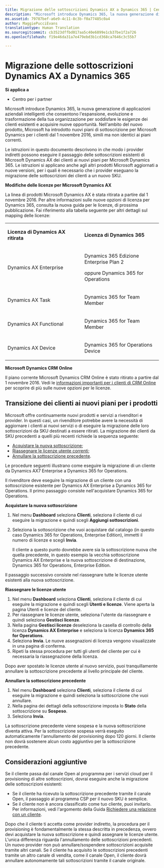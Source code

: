 ```yaml
---
title: Migrazione delle sottoscrizioni Dynamics AX a Dynamics 365 | Centro
description: "Microsoft introduce Dynamics 365, la nuova generazione di applicazioni aziendali intelligenti che consentono l&quot;espansione, evoluzione e trasformazione della tua organizzazione per soddisfare le esigenze dei clienti esistenti e acquisire nuove opportunità."
ms.assetid: 79787bef-a6e9-4c11-8c3b-f0a77485c0a4
author: MaggiePucciEvans
translationtype: Human Translation
ms.sourcegitcommit: cb3523dffbd017aa5c40e6899e1cb37be1f2a726
ms.openlocfilehash: f19e46da31a7e479ebd3b1cd368ca7646c3c55b7

---
```


# Migrazione delle sottoscrizioni Dynamics AX a Dynamics 365

**Si applica a**

-  Centro per i partner

Microsoft introduce Dynamics 365, la nuova generazione di applicazioni aziendali intelligenti che consentono l'espansione, evoluzione e trasformazione della tua organizzazione per soddisfare le esigenze dei clienti esistenti e acquisire nuove opportunità. Nell'ambito del nuovo prodotto, Microsoft ha introdotto nuovi piani di sottoscrizione per Microsoft Dynamics per i clienti dal 1 novembre 2016, simili ma non identici ai piani correnti.

Le istruzioni in questo documento descrivono in che modo i provider indiretti possono eseguire il passaggio delle sottoscrizioni esistenti di Microsoft Dynamics AX dei clienti ai nuovi piani per Microsoft Dynamics 365. Le istruzioni si applicano anche agli altri prodotti Microsoft aggiornati a nuove versioni, per i quali è necessario che i provider eseguano la migrazione delle sottoscrizioni dei clienti a un nuovo SKU.

**Modifiche delle licenze per Microsoft Dynamics AX**

La linea di prodotti Microsoft Dynamics AX è stata ritirata a partire dal 1 novembre 2016. Per altre informazioni sulle nuove opzioni di licenza per Dynamics 365, consulta la nuova guida per le licenze, di prossima pubblicazione. Fai riferimento alla tabella seguente per altri dettagli sul mapping delle licenze:

<table>
<colgroup>
<col width="50%" />
<col width="50%" />
</colgroup>
<tbody>
<tr class="odd">
<td><p><strong>Licenza di Dynamics AX ritirata</strong></p></td>
<td><p><strong>Licenza di Dynamics 365</strong></p></td>
</tr>
<tr class="even">
<td><p>Dynamics AX Enterprise</p></td>
<td><p>Dynamics 365 Edizione Enterprise Plan 2</p>
<p>oppure Dynamics 365 for Operations</p></td>
</tr>
<tr class="odd">
<td><p>Dynamics AX Task</p></td>
<td><p>Dynamics 365 for Team Member</p></td>
</tr>
<tr class="even">
<td><p>Dynamics AX Functional</p></td>
<td><p>Dynamics 365 for Team Member</p></td>
</tr>
<tr class="odd">
<td><p>Dynamics AX Device</p></td>
<td><p>Dynamics 365 for Operations Device</p></td>
</tr>
</tbody>
</table>

 

**Microsoft Dynamics CRM Online**

Il piano corrente Microsoft Dynamics CRM Online è stato ritirato a partire dal 1 novembre 2016. Vedi le [informazioni importanti per i clienti di CRM Online](https://go.microsoft.com/fwlink/?linkid=831667) per scoprire di più sulle nuove opzioni per le licenze.

## Transizione dei clienti ai nuovi piani per i prodotti


Microsoft offre continuamente nuovi prodotti e servizi a rivenditori e provider. In questi casi, un rivenditore potrebbe avere la necessità di aggiornare i clienti ai nuovi servizi o di eseguire la migrazione delle loro sottoscrizioni da SKU destinati a essere ritirati. La migrazione dei clienti da SKU precedenti a quelli più recenti richiede la sequenza seguente:

-   [Acquistare la nuova sottoscrizione](#manual-subscription-migration-purchasenewsubsc);
-   [Riassegnare le licenze utente correnti](#manual-subscription-migration-reassignlicenses);
-   [Annullare la sottoscrizione precedente](#manual-subscription-migration-cancelsubscriptions).

Le procedure seguenti illustrano come eseguire la migrazione di un cliente da Dynamics AX7 Enterprise a Dynamics 365 for Operations.

<a href="" id="purchasenewsubsc"></a>
Il rivenditore deve eseguire la migrazione di un cliente con una sottoscrizione esistente per Dynamics AX Enterprise a Dynamics 365 for Operations. Il primo passaggio consiste nell'acquistare Dynamics 365 for Operations.

**Acquistare la nuova sottoscrizione**

1.  Nel menu **Dashboard** seleziona **Clienti**, seleziona il cliente di cui eseguire la migrazione e quindi scegli **Aggiungi sottoscrizioni**.
2.  Seleziona la sottoscrizione che vuoi acquistare dal catalogo (in questo caso Dynamics 365 for Operations, Enterprise Edition), immetti il numero di licenze e scegli **Invia**.

    Il cliente a questo punto dovrebbe avere sia la sottoscrizione nuova che quella precedente, in questo esempio la vecchia sottoscrizione Dynamics AX Enterprise e la nuova sottoscrizione di destinazione, Dynamics 365 for Operations, Enterprise Edition.

<a href="" id="reassignlicenses"></a>
Il passaggio successivo consiste nel riassegnare tutte le licenze utente esistenti alla nuova sottoscrizione.

**Riassegnare le licenze utente**

1.  Nel menu **Dashboard** seleziona **Clienti**, seleziona il cliente di cui eseguire la migrazione e quindi scegli **Utenti e licenze**. Viene aperta la pagina Utenti e licenze del cliente.
2.  Per riassegnare le licenze utente, seleziona l'utente da riassegnare e quindi seleziona **Gestisci licenze**.
3.  Nella pagina **Gestisci licenze** deseleziona la casella di controllo della licenza **Dynamics AX Enterprise** e seleziona la licenza **Dynamics 365 for Operations**.
4.  Seleziona **Invia**. Le nuove assegnazioni di licenza vengono visualizzate in una pagina di conferma.
5.  Ripeti la stessa procedura per tutti gli utenti del cliente per cui è necessaria la riassegnazione della licenza.

<a href="" id="cancelsubscriptions"></a>
Dopo aver spostato le licenze utente al nuovo servizio, puoi tranquillamente annullare la sottoscrizione precedente al livello principale del cliente.

**Annullare la sottoscrizione precedente**

1.  Nel menu **Dashboard** seleziona **Clienti**, seleziona il cliente di cui eseguire la migrazione e quindi seleziona la sottoscrizione che vuoi annullare.
2.  Nella pagina dei dettagli della sottoscrizione imposta lo **Stato** della sottoscrizione su **Sospeso**.
3.  Seleziona **Invia**.

La sottoscrizione precedente viene sospesa e la nuova sottoscrizione diventa attiva. Per la sottoscrizione sospesa verrà eseguito automaticamente l'annullamento del provisioning dopo 120 giorni. Il cliente non dovrà sostenere alcun costo aggiuntivo per la sottoscrizione precedente.

## Considerazioni aggiuntive


Se il cliente passa dal canale Open al programma per i servizi cloud per il provisioning di altre sottoscrizioni, dovrai eseguire anche la migrazione delle sottoscrizioni esistenti:

-   Se il cliente ha ricevuto la sottoscrizione precedente tramite il canale Open, il passaggio al programma CSP per il nuovo SKU è semplice.
-   Se il cliente non è ancora classificato come tuo cliente, puoi invitarlo. Per informazioni, vedi l'argomento della Guida [Richiedere una relazione con un cliente](https://msdn.microsoft.com/en-us/library/partnercenter/mt750320.aspx).

Dopo che il cliente ti accetta come provider indiretto, la procedura per il provisioning è fondamentalmente la stessa descritta in precedenza, ovvero devi acquistare la nuova sottoscrizione e quindi assegnare le licenze utente. L'unica differenza riguarda l'annullamento delle sottoscrizioni precedenti. Un nuovo provider non può annullare/sospendere sottoscrizioni acquisite tramite altri canali. Se il cliente ha acquisito le sottoscrizioni precedenti tramite un altro canale di vendita, come il canale Open, il cliente dovrà annullare autonomamente tali sottoscrizioni tramite il canale originale.

 

 






<!--HONumber=Jan17_HO2-->


